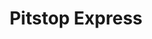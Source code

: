 ---
title: "Pitstop Express"
url: /houston/pitstop-express-crosstimbers-street/
shop: Lebensmittel
---
